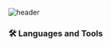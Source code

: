 ![header](https://capsule-render.vercel.app/api?type=waving&color=gradient&height=300&section=header&text=SongInTae👋&fontSize=90)

### 🛠 Languages and Tools
